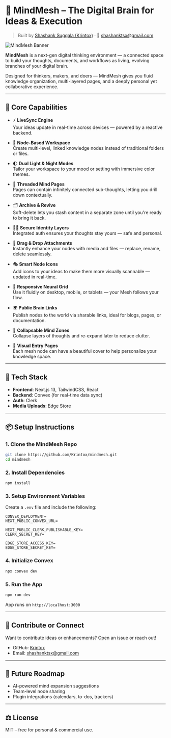 # 🧠 MindMesh – The Digital Brain for Ideas & Execution  
> Built by [Shashank Suggala (Krintox)](https://github.com/Krintox) · 📧 shashanktsx@gmail.com

![MindMesh Banner](https://your-own-banner-image.com/mindmesh.png)

**MindMesh** is a next-gen digital thinking environment — a connected space to build your thoughts, documents, and workflows as living, evolving branches of your digital brain.

Designed for thinkers, makers, and doers — MindMesh gives you fluid knowledge organization, multi-layered pages, and a deeply personal yet collaborative experience.

---

## 🚀 Core Capabilities

- ⚡ **LiveSync Engine**  
  Your ideas update in real-time across devices — powered by a reactive backend.

- 🧩 **Node-Based Workspace**  
  Create multi-level, linked knowledge nodes instead of traditional folders or files.

- 🌓 **Dual Light & Night Modes**  
  Tailor your workspace to your mood or setting with immersive color themes.

- 🧵 **Threaded Mind Pages**  
  Pages can contain infinitely connected sub-thoughts, letting you drill down contextually.

- 🗂️ **Archive & Revive**  
  Soft-delete lets you stash content in a separate zone until you're ready to bring it back.

- 🧑‍🚀 **Secure Identity Layers**  
  Integrated auth ensures your thoughts stay yours — safe and personal.

- 📎 **Drag & Drop Attachments**  
  Instantly enhance your nodes with media and files — replace, rename, delete seamlessly.

- 🎭 **Smart Node Icons**  
  Add icons to your ideas to make them more visually scannable — updated in real-time.

- 📱 **Responsive Neural Grid**  
  Use it fluidly on desktop, mobile, or tablets — your Mesh follows your flow.

- 🌍 **Public Brain Links**  
  Publish nodes to the world via sharable links, ideal for blogs, pages, or documentation.

- 🧱 **Collapsable Mind Zones**  
  Collapse layers of thoughts and re-expand later to reduce clutter.

- 🎨 **Visual Entry Pages**  
  Each mesh node can have a beautiful cover to help personalize your knowledge space.

---

## 🧰 Tech Stack

- **Frontend**: Next.js 13, TailwindCSS, React
- **Backend**: Convex (for real-time data sync)
- **Auth**: Clerk
- **Media Uploads**: Edge Store

---

## 📦 Setup Instructions

### 1. Clone the MindMesh Repo

```bash
git clone https://github.com/Krintox/mindmesh.git
cd mindmesh
```

### 2. Install Dependencies

```bash
npm install
```

### 3. Setup Environment Variables

Create a `.env` file and include the following:

```env
CONVEX_DEPLOYMENT=
NEXT_PUBLIC_CONVEX_URL=

NEXT_PUBLIC_CLERK_PUBLISHABLE_KEY=
CLERK_SECRET_KEY=

EDGE_STORE_ACCESS_KEY=
EDGE_STORE_SECRET_KEY=
```

### 4. Initialize Convex

```bash
npx convex dev
```

### 5. Run the App

```bash
npm run dev
```

App runs on `http://localhost:3000`

---

## 🤝 Contribute or Connect

Want to contribute ideas or enhancements? Open an issue or reach out!

* GitHub: [Krintox](https://github.com/Krintox)
* Email: [shashanktsx@gmail.com](mailto:shashanktsx@gmail.com)

---

## 🔮 Future Roadmap

* AI-powered mind expansion suggestions
* Team-level node sharing
* Plugin integrations (calendars, to-dos, trackers)

---

## ⚖️ License

MIT – free for personal & commercial use.
